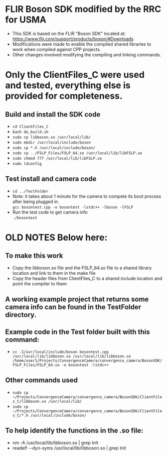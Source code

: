 # FLIR Boson SDK modified by the RRC for USMA
- This SDK is based on the FLIR "Boson SDK" located at: https://www.flir.com/support/products/boson/#Downloads
- Modifications were made to enable the compiled shared libraries to work when compiled against CPP projects.
- Other changes involved modifying the compiling and linking commands.

# Only the ClientFiles_C were used and tested, everything else is provided for completeness.

## Build and install the SDK code
- `cd ClientFiles_C`
- `bash do_build.sh`
- `sudo cp libboson.so /usr/local/lib/`
- `sudo mkdir /usr/local/include/boson`
- `sudo cp *.h /usr/local/include/boson/`
- `sudo cp ../FSLP_Files/FSLP_64.so /usr/local/lib/libFSLP.so`
- `sudo chmod 777 /usr/local/lib/libFSLP.so`
- `sudo ldconfig`

## Test install and camera code
- `cd ../TestFolder`
- Note: it takes about 1 minute for the camera to compete its boot process after being plugged in.  
`gcc bosontest.cpp -o bosontest -lstdc++ -lboson -lFSLP`
- Run the test code to get camera info  
`./bosontest`
 
# OLD NOTES Below here:
## To make this work
- Copy the libboson.so file and the FSLP_64.so file to a shared library location and link to them in the make file
- Copy the header files from ClientFiles_C to a shared include location and point the compiler to them

## A working example project that returns some camera info can be found in the TestFolder directory.

## Example code in the Test folder built with this command:
- `cc -I/usr/local/include/boson bosontest.cpp /usr/local/lib/libboson.so /usr/local/lib/libboson.so /home/user1/Projects/ConvergenceCamera/convergence_camera/BosonSDK/FSLP_Files/FSLP_64.so -o bosontest -lstdc++`

## Other commands used
- `sudo cp ~/Projects/ConvergenceCamera/convergence_camera/BosonSDK/ClientFiles_C/libboson.so /usr/local/lib/`
- `sudo cp ~/Projects/ConvergenceCamera/convergence_camera/BosonSDK/ClientFiles_C/*.h /usr/local/include/boson/`


## To help identify the functions in the .so file:
- nm -A /usr/local/lib/libboson.so | grep Init
- readelf --dyn-syms /usr/local/lib/libboson.so | grep Init



